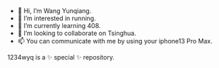 - 👋 Hi, I’m Wang Yunqiang.
- 👀 I’m interested in running.
- 🌱 I’m currently learning 408.
- 💞️ I’m looking to collaborate on Tsinghua.
- 📫 You can communicate with me by using your iphone13 Pro Max.

1234wyq is a ✨ special ✨ repository.
